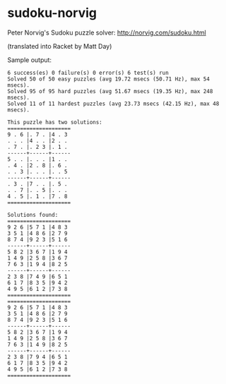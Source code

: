 # sudoku-norvig
Peter Norvig's Sudoku puzzle solver: http://norvig.com/sudoku.html

(translated into Racket by Matt Day)

Sample output:

    6 success(es) 0 failure(s) 0 error(s) 6 test(s) run
    Solved 50 of 50 easy puzzles (avg 19.72 msecs (50.71 Hz), max 54 msecs).
    Solved 95 of 95 hard puzzles (avg 51.67 msecs (19.35 Hz), max 248 msecs).
    Solved 11 of 11 hardest puzzles (avg 23.73 msecs (42.15 Hz), max 48 msecs).
    
    This puzzle has two solutions:
    ====================
    9 . 6 |. 7 . |4 . 3 
    . . . |4 . . |2 . . 
    . 7 . |. 2 3 |. 1 . 
    ------+------+------
    5 . . |. . . |1 . . 
    . 4 . |2 . 8 |. 6 . 
    . . 3 |. . . |. . 5 
    ------+------+------
    . 3 . |7 . . |. 5 . 
    . . 7 |. . 5 |. . . 
    4 . 5 |. 1 . |7 . 8 
    ====================
    
    Solutions found:
    ====================
    9 2 6 |5 7 1 |4 8 3 
    3 5 1 |4 8 6 |2 7 9 
    8 7 4 |9 2 3 |5 1 6 
    ------+------+------
    5 8 2 |3 6 7 |1 9 4 
    1 4 9 |2 5 8 |3 6 7 
    7 6 3 |1 9 4 |8 2 5 
    ------+------+------
    2 3 8 |7 4 9 |6 5 1 
    6 1 7 |8 3 5 |9 4 2 
    4 9 5 |6 1 2 |7 3 8 
    ====================
    ====================
    9 2 6 |5 7 1 |4 8 3 
    3 5 1 |4 8 6 |2 7 9 
    8 7 4 |9 2 3 |5 1 6 
    ------+------+------
    5 8 2 |3 6 7 |1 9 4 
    1 4 9 |2 5 8 |3 6 7 
    7 6 3 |1 4 9 |8 2 5 
    ------+------+------
    2 3 8 |7 9 4 |6 5 1 
    6 1 7 |8 3 5 |9 4 2 
    4 9 5 |6 1 2 |7 3 8 
    ====================
